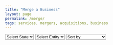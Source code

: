 ```yaml
---
title: "Merge a Business"
layout: page
permalink: /merge/
tags: services, mergers, acquisitions, business
---
```


<link rel="stylesheet" href="{{ '/assets/css/pricing.css' | relative_url }}">

<!-- Dropdown Menus -->
<div class="form-container">
    <select id="state-select">
        <option value="">Select State</option>
        <option value="new-york">New York</option>
        <!-- Add more states as needed -->
    </select>
    <select id="entity-select">
        <option value="">Select Entity</option>
        <!-- Add more entities as needed -->
    </select>
    <select id="sort-select">
        <option value="">Sort by</option>
        <option value="price-asc">Price: Low to High</option>
        <option value="price-desc">Price: High to Low</option>
        <option value="name-asc">Name: A to Z</option>
        <option value="name-desc">Name: Z to A</option>
    </select>
</div>

<div class="pricing-container" id="pricing-container">
    <!-- Pricing cards will be dynamically populated here -->
</div>

<script>
    function loadProducts(state, entity) {
        fetch(`/data/products/${state}.json`)
            .then(response => response.json())
            .then(products => {
                let filteredProducts = products.filter(product => product.category === 'Merger');
                
                if (entity) {
                    filteredProducts = filteredProducts.filter(product => product.entity.toLowerCase() === entity.toLowerCase());
                }
                
                sortProducts(filteredProducts);
                document.getElementById('pricing-container').innerHTML = ''; // Clear existing cards
                filteredProducts.forEach(createCard);
            })
            .catch(error => console.error('Error loading products:', error));
    }

    function sortProducts(products) {
        const sortOption = document.getElementById('sort-select').value;
        switch (sortOption) {
            case 'price-asc':
                products.sort((a, b) => parseFloat(a.price.slice(1)) - parseFloat(b.price.slice(1)));
                break;
            case 'price-desc':
                products.sort((a, b) => parseFloat(b.price.slice(1)) - parseFloat(a.price.slice(1)));
                break;
            case 'name-asc':
                products.sort((a, b) => a.service.localeCompare(b.service));
                break;
            case 'name-desc':
                products.sort((a, b) => b.service.localeCompare(a.service));
                break;
        }
    }

    function createCard(item) {
        const card = document.createElement('div');
        card.className = 'pricing-card';
        card.innerHTML = `
            <a href="${item.link}" class="image-link-thumbnail">
                <img src="${item.image}" alt="${item.service} icon" class="service-icon">
            </a>
            <h2>${item.service}</h2>
            <div class="price">${item.price}</div>
            <p>${item.description}</p>
            <a href="${item.link}" class="cta-button">${item.ctaText}</a>
        `;
        document.getElementById('pricing-container').appendChild(card);
    }

    function populateEntityDropdown(state) {
        fetch(`/data/products/${state}.json`)
            .then(response => response.json())
            .then(products => {
                const entitySelect = document.getElementById('entity-select');
                entitySelect.innerHTML = '<option value="">Select Entity</option>'; // Clear existing options
                const entities = [...new Set(products.map(product => product.entity))];
                entities.forEach(entity => {
                    const option = document.createElement('option');
                    option.value = entity.toLowerCase();
                    option.textContent = entity;
                    entitySelect.appendChild(option);
                });
            })
            .catch(error => console.error('Error loading entities:', error));
    }

    document.getElementById('state-select').addEventListener('change', function() {
        const state = this.value;
        if (state) {
            populateEntityDropdown(state);
            const entity = document.getElementById('entity-select').value;
            loadProducts(state, entity);
        }
    });

    document.getElementById('entity-select').addEventListener('change', function() {
        const entity = this.value;
        const state = document.getElementById('state-select').value;
        if (state) {
            loadProducts(state, entity);
        }
    });

    document.getElementById('sort-select').addEventListener('change', function() {
        const state = document.getElementById('state-select').value;
        const entity = document.getElementById('entity-select').value;
        if (state) {
            loadProducts(state, entity);
        }
    });
</script>
